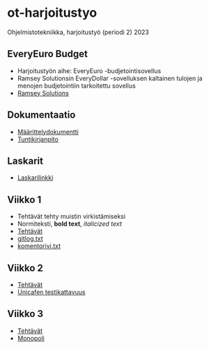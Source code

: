 # ot-harjoitustyo
Ohjelmistotekniikka, harjoitustyö (periodi 2) 2023

## EveryEuro Budget
* Harjoitustyön aihe: EveryEuro -budjetointisovellus
* Ramsey Solutionsin EveryDollar -sovelluksen kaltainen tulojen ja menojen budjetointiin tarkoitettu sovellus
* [Ramsey Solutions](https://www.ramseysolutions.com/ramseyplus/everydollar)

## Dokumentaatio
* [Määrittelydokumentti](https://github.com/aarekr/ot-harjoitustyo/tree/main/EveryEuro/dokumentaatio/maarittelydokumentti.md)
* [Tuntikirjanpito](https://github.com/aarekr/ot-harjoitustyo/tree/main/EveryEuro/dokumentaatio/tuntikirjanpito.md)

## Laskarit
* [Laskarilinkki](https://github.com/aarekr/ot-harjoitustyo/tree/main/laskarit)

## Viikko 1
* Tehtävät tehty muistin virkistämiseksi
* Normiteksti, __bold text__, _italicized text_
* [Tehtävät](https://github.com/aarekr/ot-harjoitustyo/tree/main/laskarit/viikko1)
* [gitlog.txt](https://github.com/aarekr/ot-harjoitustyo/blob/main/laskarit/viikko1/gitlog.txt)
* [komentorivi.txt](https://github.com/aarekr/ot-harjoitustyo/blob/main/laskarit/viikko1/komentorivi.txt)

## Viikko 2
* [Tehtävät](https://github.com/aarekr/ot-harjoitustyo/tree/main/laskarit/viikko2)
* [Unicafen testikattavuus](https://github.com/aarekr/ot-harjoitustyo/blob/main/laskarit/viikko2/Testikattavuus%202023-11-13.png)

## Viikko 3
* [Tehtävät](https://github.com/aarekr/ot-harjoitustyo/tree/main/laskarit/viikko3)
* [Monopoli](https://github.com/aarekr/ot-harjoitustyo/blob/main/laskarit/viikko3/monopoli.md)
